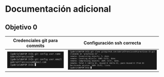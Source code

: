 # Documentación adicional

## Objetivo 0

| Credenciales git para commits | Configuración ssh correcta |
|-------------------------------|----------------------------|
| ![gitconf](gitConf.png)       | ![sshconf](sshConf.png)    |

